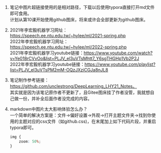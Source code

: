 1. 笔记中图片超链接使用的是相对路径，下载以后使用typora直接打开md文件即可食用。  
   计划从第10课开始使用github图床，将来或许会全部更新为github图床。

2. 2021年李宏毅机器学习网址：https://speech.ee.ntu.edu.tw/~hylee/ml/2021-spring.php  
   2022年李宏毅机器学习网址：https://speech.ee.ntu.edu.tw/~hylee/ml/2022-spring.php  
   2021年李宏毅机器学习youtube链接：https://www.youtube.com/watch?v=Ye018rCVvOo&list=PLJV_el3uVTsMhtt7_Y6sgTHGHp1Vb2P2J  
   2022年李宏毅机器学习youtube链接：https://www.youtube.com/playlist?list=PLJV_el3uVTsPM2mM-OQzJXziCGJa8nJL8

3. 笔记制作参考链接：https://github.com/unclestrong/DeepLearning_LHY21_Notes。  
其实就是因为该笔记原作者不更新了，且Gitee图床挂了作者没管，我就想自己做一份，并补全后面作者没完成的内容。

4. markdown中图片太大影响体验怎么办？  
   一个简单的解决方案是：文件->偏好设置->外观->打开主题文件夹->找到你使用的主题对应的css文件（如github.css)，在末尾加上如下代码片段，并重启typora即可。
   ```css
   img {
       zoom: 50%;
   }
   ```
